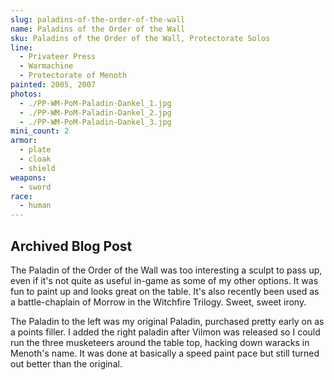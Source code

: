 ```yaml
---
slug: paladins-of-the-order-of-the-wall
name: Paladins of the Order of the Wall
sku: Paladins of the Order of the Wall, Protectorate Solos
line:
  - Privateer Press
  - Warmachine
  - Protectorate of Menoth
painted: 2005, 2007
photos:
  - ./PP-WM-PoM-Paladin-Dankel_1.jpg
  - ./PP-WM-PoM-Paladin-Dankel_2.jpg
  - ./PP-WM-PoM-Paladin-Dankel_3.jpg
mini_count: 2
armor:
  - plate
  - cloak
  - shield
weapons:
  - sword
race:
  - human
---
```


## Archived Blog Post

The Paladin of the Order of the Wall was too interesting a sculpt to pass up, even if it's not quite as useful in-game as some of my other options. It was fun to paint up and looks great on the table. It's also recently been used as a battle-chaplain of Morrow in the Witchfire Trilogy. Sweet, sweet irony.

The Paladin to the left was my original Paladin, purchased pretty early on as a points filler. I added the right paladin after Vilmon was released so I could run the three musketeers around the table top, hacking down waracks in Menoth's name. It was done at basically a speed paint pace but still turned out better than the original.
